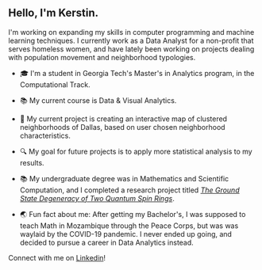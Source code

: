 ## Hello, I'm Kerstin.

I'm working on expanding my skills in computer programming and machine learning techniques. I currently work as a Data Analyst for a non-profit that serves homeless women, and have lately been working on projects dealing with population movement and neighborhood typologies.

* 🎓 I'm a student in Georgia Tech's Master's in Analytics program, in the Computational Track.

* 📚 My current course is Data & Visual Analytics.

* 📝 My current project is creating an interactive map of clustered neighborhoods of Dallas, based on user chosen neighborhood characteristics.

* 🔍 My goal for future projects is to apply more statistical analysis to my results.

* 📚 My undergraduate degree was in Mathematics and Scientific Computation, and I completed a research project titled [*The Ground State Degeneracy of Two Quantum Spin Rings*](https://mcnair.ucdavis.edu/sites/g/files/dgvnsk476/files/inline-files/The%20Ground%20State%20Degeneracy%20of%20Two%20Quantum%20Spin%20Chains.pdf).

* 🌏 Fun fact about me: After getting my Bachelor's, I was supposed to teach Math in Mozambique through the Peace Corps, but was was waylaid by the COVID-19 pandemic. I never ended up going, and decided to pursue a career in Data Analytics instead.

Connect with me on [Linkedin](https://www.linkedin.com/in/kerstin-fontus)!

<!--
**klfontus/klfontus** is a ✨ _special_ ✨ repository because its `README.md` (this file) appears on your GitHub profile.

Here are some ideas to get you started:

- 🔭 I’m currently working on ...
- 🌱 I’m currently learning ...
- 👯 I’m looking to collaborate on ...
- 🤔 I’m looking for help with ...
- 💬 Ask me about ...
- 📫 How to reach me: ...
- 😄 Pronouns: ...
- ⚡ Fun fact: ...
-->
